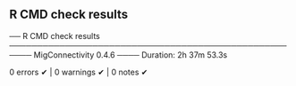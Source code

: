 ## R CMD check results

── R CMD check results ────────────────────────────────────────────────────── MigConnectivity 0.4.6 ────
Duration: 2h 37m 53.3s

0 errors ✔ | 0 warnings ✔ | 0 notes ✔


